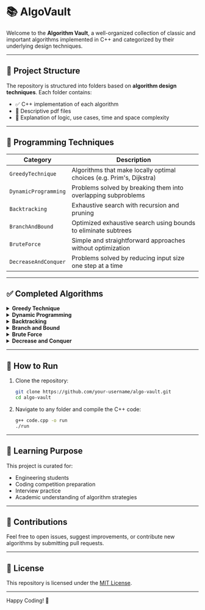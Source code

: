 
# 📚 AlgoVault

Welcome to the **Algorithm Vault**, a well-organized collection of classic and important algorithms implemented in C++ and categorized by their underlying design techniques.

---

## 🧭 Project Structure

The repository is structured into folders based on **algorithm design techniques**. Each folder contains:

- ✅ C++ implementation of each algorithm
- 📄 Descriptive pdf files
- 🧠 Explanation of logic, use cases, time and space complexity

---

## 📂 Programming Techniques

| Category              | Description                                                         |
|-----------------------|---------------------------------------------------------------------|
| `GreedyTechnique`              | Algorithms that make locally optimal choices (e.g. Prim's, Dijkstra)|
| `DynamicProgramming`  | Problems solved by breaking them into overlapping subproblems       |
| `Backtracking`        | Exhaustive search with recursion and pruning                       |
| `BranchAndBound`      | Optimized exhaustive search using bounds to eliminate subtrees      |
| `BruteForce`          | Simple and straightforward approaches without optimization          |
| `DecreaseAndConquer`  | Problems solved by reducing input size one step at a time           |

---

## ✅ Completed Algorithms

<details>
  <summary><strong>Greedy Technique</strong></summary>

- Prim's Algorithm
- Dijkstra's Algorithm
- Huffman Coding

</details>

<details>
  <summary><strong>Dynamic Programming</strong></summary>

- Binomial Coefficient
- Floyd Warshall
- 0/1 Knapsack

</details>

<details>
  <summary><strong>Backtracking</strong></summary>

- N-Queens Problem
- Sum of Subsets Problem

</details>

<details>
  <summary><strong>Branch and Bound</strong></summary>

- 0/1 Knapsack (BB)
- Assignment Problem

</details>

<details>
  <summary><strong>Brute Force</strong></summary>

- Bubble Sort
- Selection Sort
- String Matching

</details>

<details>
  <summary><strong>Decrease and Conquer</strong></summary>

- Breadth-First Search (BFS)
- Depth-First Search (DFS)
- Topological Sort

</details>

---

## 🔧 How to Run

1. Clone the repository:
   ```bash
   git clone https://github.com/your-username/algo-vault.git
   cd algo-vault
   ```
2. Navigate to any folder and compile the C++ code:
   ```bash
   g++ code.cpp -o run
   ./run
   ```

---

## 📘 Learning Purpose

This project is curated for:

- Engineering students
- Coding competition preparation
- Interview practice
- Academic understanding of algorithm strategies

---

## 🤝 Contributions

Feel free to open issues, suggest improvements, or contribute new algorithms by submitting pull requests.

---

## 📜 License

This repository is licensed under the [MIT License](LICENSE).

---

Happy Coding! 🚀